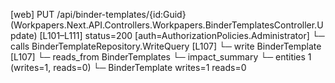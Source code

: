 [web] PUT /api/binder-templates/{id:Guid}  (Workpapers.Next.API.Controllers.Workpapers.BinderTemplatesController.Update)  [L101–L111] status=200 [auth=AuthorizationPolicies.Administrator]
  └─ calls BinderTemplateRepository.WriteQuery [L107]
  └─ write BinderTemplate [L107]
    └─ reads_from BinderTemplates
  └─ impact_summary
    └─ entities 1 (writes=1, reads=0)
      └─ BinderTemplate writes=1 reads=0

